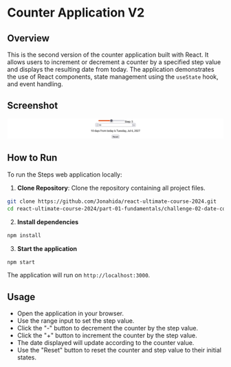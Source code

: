 # Counter Application V2

## Overview

This is the second version of the counter application built with React. It allows users to increment or decrement a counter by a specified step value and displays the resulting date from today. The application demonstrates the use of React components, state management using the `useState` hook, and event handling.

## Screenshot

![Counter Application Screenshot](./screenshot.png)

## How to Run

To run the Steps web application locally:

1. **Clone Repository**: Clone the repository containing all project files.

```bash
git clone https://github.com/Jonahida/react-ultimate-course-2024.git
cd react-ultimate-course-2024/part-01-fundamentals/challenge-02-date-counter-v2/
```

2. **Install dependencies**

```bash
npm install
```

3. **Start the application**

```bash
npm start
```

The application will run on `http://localhost:3000`.

## Usage

- Open the application in your browser.
- Use the range input to set the step value.
- Click the "-" button to decrement the counter by the step value.
- Click the "+" button to increment the counter by the step value.
- The date displayed will update according to the counter value.
- Use the "Reset" button to reset the counter and step value to their initial states.
